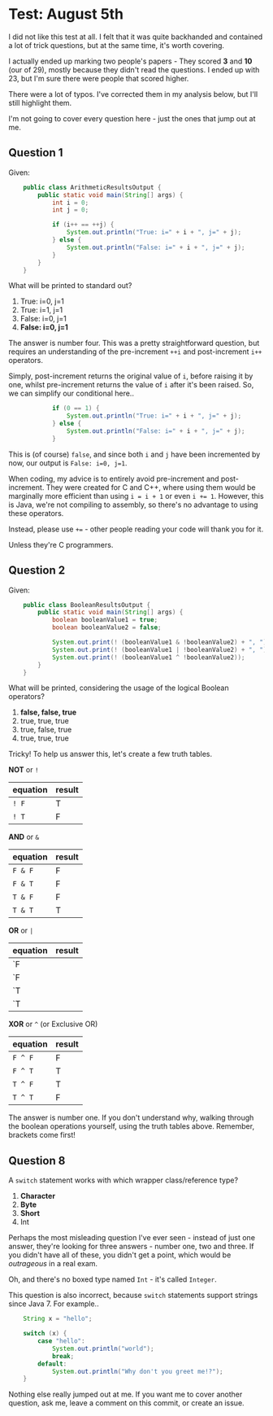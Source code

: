 Test: August 5th
================

I did not like this test at all. I felt that it was quite backhanded
and contained a lot of trick questions, but at the same time, it's
worth covering.

I actually ended up marking two people's papers - They scored **3**
and **10** (our of 29), mostly because they didn't read the questions.
I ended up with 23, but I'm sure there were people that scored higher.

There were a lot of typos. I've corrected them in my analysis below, but
I'll still highlight them.

I'm not going to cover every question here - just the ones that jump
out at me.

Question 1
----------

Given:

```java
    public class ArithmeticResultsOutput {
        public static void main(String[] args) {
            int i = 0;
            int j = 0;

            if (i++ == ++j) {
                System.out.println("True: i=" + i + ", j=" + j);
            } else {
                System.out.println("False: i=" + i + ", j=" + j);
            }
        }
    }
```

What will be printed to standard out?

1. True: i=0, j=1
2. True: i=1, j=1
3. False: i=0, j=1
4. **False: i=0, j=1**

The answer is number four. This was a pretty straightforward question, but
requires an understanding of the pre-increment `++i` and post-increment `i++`
operators.

Simply, post-increment returns the original value of `i`, before raising it by one,
whilst pre-increment returns the value of `i` after it's been raised.
So, we can simplify our conditional here..

```java
            if (0 == 1) {
                System.out.println("True: i=" + i + ", j=" + j);
            } else {
                System.out.println("False: i=" + i + ", j=" + j);
            }
```

This is (of course) `false`, and since both `i` and `j` have been incremented by now,
our output is `False: i=0, j=1`.

When coding, my advice is to entirely avoid pre-increment and post-increment. They
were created for C and C++, where using them would be marginally more efficient than
using `i = i + 1` or even `i += 1`. However, this is Java, we're not compiling to
assembly, so there's no advantage to using these operators.

Instead, please use `+=` - other people reading your code will thank you for it.

Unless they're C programmers.

Question 2
----------

Given:

```java
    public class BooleanResultsOutput {
        public static void main(String[] args) {
            boolean booleanValue1 = true;
            boolean booleanValue2 = false;

            System.out.print(! (booleanValue1 & !booleanValue2) + ", ");
            System.out.print(! (booleanValue1 | !booleanValue2) + ", ");
            System.out.print(! (booleanValue1 ^ !booleanValue2));
        }
    }
```

What will be printed, considering the usage of the logical Boolean operators?

1. **false, false, true**
2. true, true, true
3. true, false, true
4. true, true, true

Tricky! To help us answer this, let's create a few truth tables.

**NOT** or `!`

| equation | result |
|----------|--------|
| `! F`    | T      |
| `! T`    | F      |

**AND** or `&`

| equation | result |
|----------|--------|
| `F & F`  | F      |
| `F & T`  | F      |
| `T & F`  | F      |
| `T & T`  | T      |

**OR** or `|`

| equation | result |
|----------|--------|
| `F || F` | F      |
| `F || T` | T      |
| `T || F` | T      |
| `T || T` | T      |

**XOR** or `^` (or Exclusive OR)

| equation | result |
|----------|--------|
| `F ^ F`  | F      |
| `F ^ T`  | T      |
| `T ^ F`  | T      |
| `T ^ T`  | F      |

The answer is number one. If you don't understand why, walking through the
boolean operations yourself, using the truth tables above. Remember, brackets come first!

Question 8
----------

A `switch` statement works with which wrapper class/reference type?

1. **Character**
2. **Byte**
3. **Short**
4. Int

Perhaps the most misleading question I've ever seen - instead of just one answer, they're
looking for three answers - number one, two and three. If you didn't have all of these,
you didn't get a point, which would be *outrageous* in a real exam.

Oh, and there's no boxed type named `Int` - it's called `Integer`.

This question is also incorrect, because `switch` statements support strings since Java 7.
For example..

```java
    String x = "hello";

    switch (x) {
        case "hello":
            System.out.println("world");
            break;
        default:
            System.out.println("Why don't you greet me!?");
    }
```

Nothing else really jumped out at me. If you want me to cover another question, ask me,
leave a comment on this commit, or create an issue.
